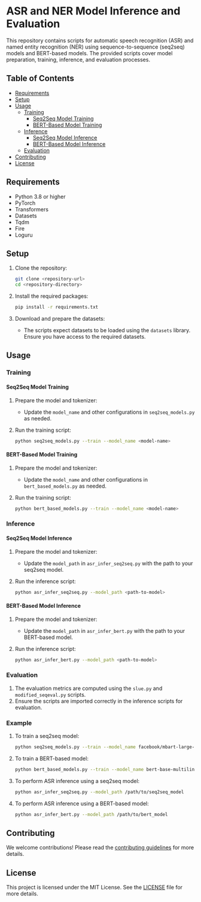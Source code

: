 # ASR and NER Model Inference and Evaluation

This repository contains scripts for automatic speech recognition (ASR) and named entity recognition (NER) using sequence-to-sequence (seq2seq) models and BERT-based models. The provided scripts cover model preparation, training, inference, and evaluation processes.

## Table of Contents

- [Requirements](#requirements)
- [Setup](#setup)
- [Usage](#usage)
  - [Training](#training)
    - [Seq2Seq Model Training](#seq2seq-model-training)
    - [BERT-Based Model Training](#bert-based-model-training)
  - [Inference](#inference)
    - [Seq2Seq Model Inference](#seq2seq-model-inference)
    - [BERT-Based Model Inference](#bert-based-model-inference)
  - [Evaluation](#evaluation)
- [Contributing](#contributing)
- [License](#license)

## Requirements

- Python 3.8 or higher
- PyTorch
- Transformers
- Datasets
- Tqdm
- Fire
- Loguru

## Setup

1. Clone the repository:
    ```bash
    git clone <repository-url>
    cd <repository-directory>
    ```

2. Install the required packages:
    ```bash
    pip install -r requirements.txt
    ```

3. Download and prepare the datasets:
    - The scripts expect datasets to be loaded using the `datasets` library. Ensure you have access to the required datasets.

## Usage

### Training

#### Seq2Seq Model Training

1. Prepare the model and tokenizer:
    - Update the `model_name` and other configurations in `seq2seq_models.py` as needed.

2. Run the training script:
    ```bash
    python seq2seq_models.py --train --model_name <model-name>
    ```

#### BERT-Based Model Training

1. Prepare the model and tokenizer:
    - Update the `model_name` and other configurations in `bert_based_models.py` as needed.

2. Run the training script:
    ```bash
    python bert_based_models.py --train --model_name <model-name>
    ```

### Inference

#### Seq2Seq Model Inference

1. Prepare the model and tokenizer:
    - Update the `model_path` in `asr_infer_seq2seq.py` with the path to your seq2seq model.

2. Run the inference script:
    ```bash
    python asr_infer_seq2seq.py --model_path <path-to-model>
    ```

#### BERT-Based Model Inference

1. Prepare the model and tokenizer:
    - Update the `model_path` in `asr_infer_bert.py` with the path to your BERT-based model.

2. Run the inference script:
    ```bash
    python asr_infer_bert.py --model_path <path-to-model>
    ```

### Evaluation

1. The evaluation metrics are computed using the `slue.py` and `modified_seqeval.py` scripts.
2. Ensure the scripts are imported correctly in the inference scripts for evaluation.

### Example

1. To train a seq2seq model:
    ```bash
    python seq2seq_models.py --train --model_name facebook/mbart-large-50
    ```

2. To train a BERT-based model:
    ```bash
    python bert_based_models.py --train --model_name bert-base-multilingual-cased
    ```

3. To perform ASR inference using a seq2seq model:
    ```bash
    python asr_infer_seq2seq.py --model_path /path/to/seq2seq_model
    ```

4. To perform ASR inference using a BERT-based model:
    ```bash
    python asr_infer_bert.py --model_path /path/to/bert_model
    ```

## Contributing

We welcome contributions! Please read the [contributing guidelines](CONTRIBUTING.md) for more details.

## License

This project is licensed under the MIT License. See the [LICENSE](LICENSE) file for more details.
